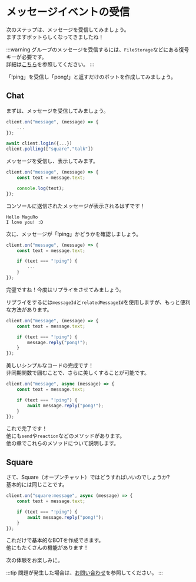 # メッセージイベントの受信

次のステップは、メッセージを受信してみましょう。\
ますますボットらしくなってきましたね！

:::warning
グループのメッセージを受信するには、`FileStorage`などにある復号キーが必要です。\
詳細は[こちら](/ja/docs/start-2)を参照してください。
:::

「!ping」を受信し「pong!」と返すだけのボットを作成してみましょう。

## Chat

まずは、メッセージを受信してみましょう。

```ts
client.on("message", (message) => {
    ...
});

await client.login({...})
client.polling(["square","talk"])
```

メッセージを受信し、表示してみます。

```ts
client.on("message", (message) => {
    const text = message.text;

    console.log(text);
});
```

コンソールに送信されたメッセージが表示されるはずです！

```console
Hello MaguRo
I love you! :D
```

次に、メッセージが「!ping」かどうかを確認しましょう。

```ts
client.on("message", (message) => {
    const text = message.text;

    if (text === "!ping") {
        ...
    }
});
```

完璧ですね！今度はリプライをさせてみましょう。

リプライをするには`messageId`と`relatedMessageId`を使用しますが、もっと便利な方法があります。

```ts
client.on("message", (message) => {
    const text = message.text;

    if (text === "!ping") {
        message.reply("pong!");
    }
});
```

美しいシンプルなコードの完成です！\
非同期関数で囲むことで、さらに美しくすることが可能です。

```ts
client.on("message", async (message) => {
    const text = message.text;

    if (text === "!ping") {
        await message.reply("pong!");
    }
});
```

これで完了です！\
他にも`send`や`reaction`などのメソッドがあります。\
他の章でこれらのメソッドについて説明します。

## Square

さて、Square（オープンチャット）ではどうすればいいのでしょうか?\
基本的には同じことです。

```ts
client.on("square:message", async (message) => {
    const text = message.text;

    if (text === "!ping") {
        await message.reply("pong!");
    }
});
```

これだけで基本的なBOTを作成できます。\
他にもたくさんの機能があります！

次の体験をお楽しみに。

:::tip
問題が発生した場合は、[お問い合わせ](/ja/docs/question)を参照してください。
:::

